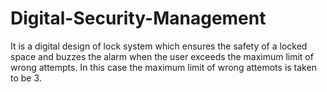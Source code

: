 # Digital-Security-Management

It is a digital design of lock system which ensures the safety of a locked space and buzzes the alarm when the user exceeds the maximum limit of wrong attempts.
In this case the maximum limit of wrong attemots is taken to be 3.

